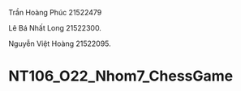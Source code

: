 Trần Hoàng Phúc 21522479


Lê Bá Nhất Long 21522300.


Nguyễn Việt Hoàng 21522095.


# NT106_O22_Nhom7_ChessGame
